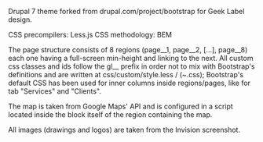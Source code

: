 Drupal 7 theme forked from drupal.com/project/bootstrap for Geek Label design.

CSS precompilers: Less.js
CSS methodology: BEM

The page structure consists of 8 regions (page__1, page__2, [...], page__8) each one having a full-screen min-height and linking to the next.
All custom css classes and ids follow the gl__ prefix in order not to mix with Bootstrap's definitions and are written at css/custom/style.less / (~.css); Bootstrap's default CSS has been used for inner columns inside regions/pages, like for tab "Services" and "Clients".

The map is taken from Google Maps' API and is configured in a script located inside the block itself of the region containing the map.

All images (drawings and logos) are taken from the Invision screenshot.
